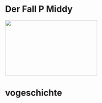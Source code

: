 <h1>
<h1>Der Fall P Middy</h1></h1>
<img src="https://github.com/user-attachments/assets/40d330ea-27ef-404e-a71b-93f1e4d951fa" width="300" height="180">
<h1>vogeschichte</h1>
